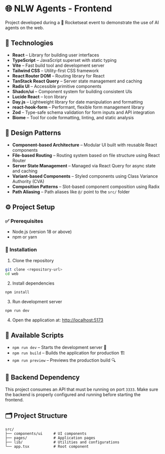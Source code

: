 # 🌐 NLW Agents - Frontend

Project developed during a 🚀 Rocketseat event to demonstrate the use of AI agents on the web.

## 🧰 Technologies

- **React** – Library for building user interfaces
- **TypeScript** – JavaScript superset with static typing
- **Vite** – Fast build tool and development server
- **Tailwind CSS** – Utility-first CSS framework
- **React Router DOM** – Routing library for React
- **TanStack React Query** – Server state management and caching
- **Radix UI** – Accessible primitive components
- **Shadcn/ui** – Component system for building consistent UIs
- **Lucide React** – Icon library
- **Day.js** – Lightweight library for date manipulation and formatting
- **react-hook-form** – Performant, flexible form management library
- **Zod** – Type-safe schema validation for form inputs and API integration
- **Biome** – Tool for code formatting, linting, and static analysis

## 🧱 Design Patterns

- **Component-based Architecture** – Modular UI built with reusable React components
- **File-based Routing** – Routing system based on file structure using React Router
- **Server State Management** – Managed via React Query for async state and caching
- **Variant-based Components** – Styled components using Class Variance Authority (CVA)
- **Composition Patterns** – Slot-based component composition using Radix
- **Path Aliasing** – Path aliases like `@/` point to the `src/` folder

## ⚙️ Project Setup

### ✅ Prerequisites

- Node.js (version 18 or above)
- npm or yarn

### 🚀 Installation

1. Clone the repository

```bash
git clone <repository-url>
cd web
```

2. Install dependencies

```bash
npm install
```

3. Run development server

```bash
npm run dev
```

4. Open the application at: [http://localhost:5173](http://localhost:5173)

## 📜 Available Scripts

- `npm run dev` – Starts the development server 🚧
- `npm run build` – Builds the application for production 🏗️
- `npm run preview` – Previews the production build 🔍

## 🔗 Backend Dependency

This project consumes an API that must be running on port `3333`. Make sure the backend is properly configured and running before starting the frontend.

## 🗂️ Project Structure

```
src/
├── components/ui     # UI components
├── pages/            # Application pages
├── lib/              # Utilities and configurations
└── app.tsx           # Root component
```